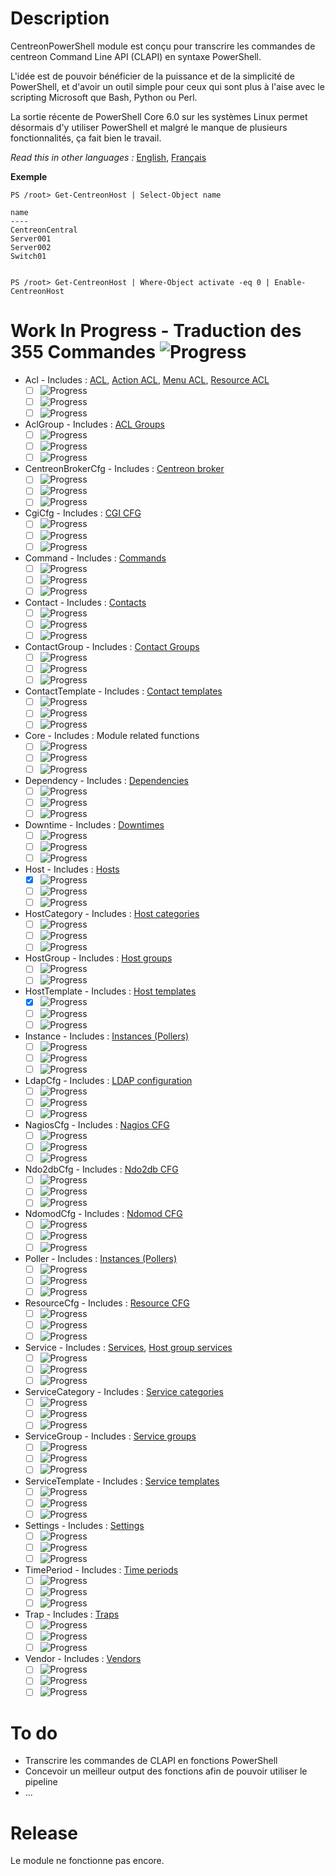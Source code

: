 # Description

CentreonPowerShell module est conçu pour transcrire les commandes de centreon Command Line API (CLAPI) en syntaxe PowerShell.

L'idée est de pouvoir bénéficier de la puissance et de la simplicité de PowerShell, et d'avoir un outil simple pour ceux qui sont plus à l'aise avec le scripting Microsoft que Bash, Python ou Perl.

La sortie récente de PowerShell Core 6.0 sur les systèmes Linux permet désormais d'y utiliser PowerShell et malgré le manque de plusieurs fonctionnalités, ça fait bien le travail.

_Read this in other languages :_ [English](https://github.com/Clebam/CentreonPowerShell/blob/Development/README.md), [Français](https://github.com/Clebam/CentreonPowerShell/blob/Development/README.FR.md)

__Exemple__
```
PS /root> Get-CentreonHost | Select-Object name

name
----
CentreonCentral
Server001
Server002
Switch01


PS /root> Get-CentreonHost | Where-Object activate -eq 0 | Enable-CentreonHost
```
# Work In Progress - Traduction des 355 Commandes ![Progress](http://progressed.io/bar/63?scale=359&title=Translated&suffix=+)
- Acl - Includes : [ACL](https://documentation.centreon.com/docs/centreon-clapi/en/latest/objects/acl.html), [Action ACL](https://documentation.centreon.com/docs/centreon-clapi/en/latest/objects/acl_action.html), [Menu ACL](https://documentation.centreon.com/docs/centreon-clapi/en/latest/objects/acl_menu.html), [Resource ACL](https://documentation.centreon.com/docs/centreon-clapi/en/latest/objects/acl_resource.html)
	- [ ] ![Progress](http://progressed.io/bar/0?title=Traduction)
	- [ ] ![Progress](http://progressed.io/bar/0?title=Contrôle)
	- [ ] ![Progress](http://progressed.io/bar/0?title=Tests)
- AclGroup - Includes : [ACL Groups](https://documentation.centreon.com/docs/centreon-clapi/en/latest/objects/acl_group.html)
	- [ ] ![Progress](http://progressed.io/bar/0?title=Traduction)
	- [ ] ![Progress](http://progressed.io/bar/0?title=Contrôle)
	- [ ] ![Progress](http://progressed.io/bar/0?title=Tests)
- CentreonBrokerCfg - Includes : [Centreon broker](https://documentation.centreon.com/docs/centreon-clapi/en/latest/objects/broker_cfg.html)
	- [ ] ![Progress](http://progressed.io/bar/0?title=Traduction)
	- [ ] ![Progress](http://progressed.io/bar/0?title=Contrôle)
	- [ ] ![Progress](http://progressed.io/bar/0?title=Tests)
- CgiCfg - Includes : [CGI CFG](https://documentation.centreon.com/docs/centreon-clapi/en/latest/objects/cgi_cfg.html)
	- [ ] ![Progress](http://progressed.io/bar/0?title=Traduction)
	- [ ] ![Progress](http://progressed.io/bar/0?title=Contrôle)
	- [ ] ![Progress](http://progressed.io/bar/0?title=Tests)
- Command - Includes : [Commands](https://documentation.centreon.com/docs/centreon-clapi/en/latest/objects/commands.html)
	- [ ] ![Progress](http://progressed.io/bar/0?title=Traduction)
	- [ ] ![Progress](http://progressed.io/bar/0?title=Contrôle)
	- [ ] ![Progress](http://progressed.io/bar/0?title=Tests)
- Contact - Includes : [Contacts](https://documentation.centreon.com/docs/centreon-clapi/en/latest/objects/contacts.html)
	- [ ] ![Progress](http://progressed.io/bar/0?title=Traduction)
	- [ ] ![Progress](http://progressed.io/bar/0?title=Contrôle)
	- [ ] ![Progress](http://progressed.io/bar/0?title=Tests)
- ContactGroup - Includes : [Contact Groups](https://documentation.centreon.com/docs/centreon-clapi/en/latest/objects/contact_groups.html)
	- [ ] ![Progress](http://progressed.io/bar/0?title=Traduction)
	- [ ] ![Progress](http://progressed.io/bar/0?title=Contrôle)
	- [ ] ![Progress](http://progressed.io/bar/0?title=Tests)
- ContactTemplate - Includes : [Contact templates](https://documentation.centreon.com/docs/centreon-clapi/en/latest/objects/contact_templates.html)
	- [ ] ![Progress](http://progressed.io/bar/0?title=Traduction)
	- [ ] ![Progress](http://progressed.io/bar/0?title=Contrôle)
	- [ ] ![Progress](http://progressed.io/bar/0?title=Tests)
- Core - Includes : Module related functions
	- [ ] ![Progress](http://progressed.io/bar/0?title=Traduction)
	- [ ] ![Progress](http://progressed.io/bar/0?title=Contrôle)
	- [ ] ![Progress](http://progressed.io/bar/0?title=Tests)
- Dependency - Includes : [Dependencies](https://documentation.centreon.com/docs/centreon-clapi/en/latest/objects/dependencies.html)
	- [ ] ![Progress](http://progressed.io/bar/0?title=Traduction)
	- [ ] ![Progress](http://progressed.io/bar/0?title=Contrôle)
	- [ ] ![Progress](http://progressed.io/bar/0?title=Tests)
- Downtime - Includes : [Downtimes](https://documentation.centreon.com/docs/centreon-clapi/en/latest/objects/downtimes.html)
	- [ ] ![Progress](http://progressed.io/bar/0?title=Traduction)
	- [ ] ![Progress](http://progressed.io/bar/0?title=Contrôle)
	- [ ] ![Progress](http://progressed.io/bar/0?title=Tests)
- Host - Includes : [Hosts](https://documentation.centreon.com/docs/centreon-clapi/en/latest/objects/hosts.html)
	- [x] ![Progress](http://progressed.io/bar/100?title=Translating)
	- [ ] ![Progress](http://progressed.io/bar/60?title=Contrôle)
	- [ ] ![Progress](http://progressed.io/bar/30?title=Tests)
- HostCategory - Includes : [Host categories](https://documentation.centreon.com/docs/centreon-clapi/en/latest/objects/host_categories.html)
	- [ ] ![Progress](http://progressed.io/bar/0?title=Traduction)
	- [ ] ![Progress](http://progressed.io/bar/0?title=Contrôle)
	- [ ] ![Progress](http://progressed.io/bar/0?title=Tests)
- HostGroup - Includes : [Host groups](https://documentation.centreon.com/docs/centreon-clapi/en/latest/objects/host_groups.html)
	- [ ] ![Progress](http://progressed.io/bar/0?title=Traduction)
	- [ ] ![Progress](http://progressed.io/bar/0?title=Contrôle)
- HostTemplate - Includes : [Host templates](https://documentation.centreon.com/docs/centreon-clapi/en/latest/objects/host_templates.html)
	- [x] ![Progress](http://progressed.io/bar/100?title=Traduction)
	- [ ] ![Progress](http://progressed.io/bar/0?title=Contrôle)
	- [ ] ![Progress](http://progressed.io/bar/0?title=Tests)
- Instance - Includes : [Instances (Pollers)](https://documentation.centreon.com/docs/centreon-clapi/en/latest/objects/instances.html)
	- [ ] ![Progress](http://progressed.io/bar/0?title=Traduction)
	- [ ] ![Progress](http://progressed.io/bar/0?title=Contrôle)
	- [ ] ![Progress](http://progressed.io/bar/0?title=Tests)
- LdapCfg - Includes : [LDAP configuration](https://documentation.centreon.com/docs/centreon-clapi/en/latest/objects/ldap_servers.html)
	- [ ] ![Progress](http://progressed.io/bar/0?title=Traduction)
	- [ ] ![Progress](http://progressed.io/bar/0?title=Contrôle)
	- [ ] ![Progress](http://progressed.io/bar/0?title=Tests)
- NagiosCfg - Includes : [Nagios CFG](https://documentation.centreon.com/docs/centreon-clapi/en/latest/objects/nagios_cfg.html)
	- [ ] ![Progress](http://progressed.io/bar/0?title=Traduction)
	- [ ] ![Progress](http://progressed.io/bar/0?title=Contrôle)
	- [ ] ![Progress](http://progressed.io/bar/0?title=Tests)
- Ndo2dbCfg - Includes : [Ndo2db CFG](https://documentation.centreon.com/docs/centreon-clapi/en/latest/objects/ndo2db_cfg.html)
	- [ ] ![Progress](http://progressed.io/bar/0?title=Traduction)
	- [ ] ![Progress](http://progressed.io/bar/0?title=Contrôle)
	- [ ] ![Progress](http://progressed.io/bar/0?title=Tests)
- NdomodCfg - Includes : [Ndomod CFG](https://documentation.centreon.com/docs/centreon-clapi/en/latest/objects/ndomod_cfg.html)
	- [ ] ![Progress](http://progressed.io/bar/0?title=Traduction)
	- [ ] ![Progress](http://progressed.io/bar/0?title=Contrôle)
	- [ ] ![Progress](http://progressed.io/bar/0?title=Tests)
- Poller - Includes : [Instances (Pollers)](https://documentation.centreon.com/docs/centreon-clapi/en/latest/objects/instances.html)
	- [ ] ![Progress](http://progressed.io/bar/0?title=Traduction)
	- [ ] ![Progress](http://progressed.io/bar/0?title=Contrôle)
	- [ ] ![Progress](http://progressed.io/bar/0?title=Tests)
- ResourceCfg - Includes : [Resource CFG](https://documentation.centreon.com/docs/centreon-clapi/en/latest/objects/resource_cfg.htm)
	- [ ] ![Progress](http://progressed.io/bar/0?title=Traduction)
	- [ ] ![Progress](http://progressed.io/bar/0?title=Contrôle)
	- [ ] ![Progress](http://progressed.io/bar/0?title=Tests)
- Service - Includes : [Services](https://documentation.centreon.com/docs/centreon-clapi/en/latest/objects/services.html), [Host group services](https://documentation.centreon.com/docs/centreon-clapi/en/latest/objects/host_group_services.html)
	- [ ] ![Progress](http://progressed.io/bar/0?title=Traduction)
	- [ ] ![Progress](http://progressed.io/bar/0?title=Contrôle)
	- [ ] ![Progress](http://progressed.io/bar/0?title=Tests)
- ServiceCategory - Includes : [Service categories](https://documentation.centreon.com/docs/centreon-clapi/en/latest/objects/service_categories.html)
	- [ ] ![Progress](http://progressed.io/bar/0?title=Traduction)
	- [ ] ![Progress](http://progressed.io/bar/0?title=Contrôle)
	- [ ] ![Progress](http://progressed.io/bar/0?title=Tests)
- ServiceGroup - Includes : [Service groups](https://documentation.centreon.com/docs/centreon-clapi/en/latest/objects/service_groups.html)
	- [ ] ![Progress](http://progressed.io/bar/0?title=Traduction)
	- [ ] ![Progress](http://progressed.io/bar/0?title=Contrôle)
	- [ ] ![Progress](http://progressed.io/bar/0?title=Tests)
- ServiceTemplate - Includes : [Service templates](https://documentation.centreon.com/docs/centreon-clapi/en/latest/objects/service_templates.html)
	- [ ] ![Progress](http://progressed.io/bar/3?title=Traduction)
	- [ ] ![Progress](http://progressed.io/bar/0?title=Contrôle)
	- [ ] ![Progress](http://progressed.io/bar/0?title=Tests)
- Settings - Includes : [Settings](https://documentation.centreon.com/docs/centreon-clapi/en/latest/objects/settings.html)
	- [ ] ![Progress](http://progressed.io/bar/0?title=Traduction)
	- [ ] ![Progress](http://progressed.io/bar/0?title=Contrôle)
	- [ ] ![Progress](http://progressed.io/bar/0?title=Tests)
- TimePeriod - Includes : [Time periods](https://documentation.centreon.com/docs/centreon-clapi/en/latest/objects/time_periods.html)
	- [ ] ![Progress](http://progressed.io/bar/0?title=Traduction)
	- [ ] ![Progress](http://progressed.io/bar/0?title=Contrôle)
	- [ ] ![Progress](http://progressed.io/bar/0?title=Tests)
- Trap - Includes : [Traps](https://documentation.centreon.com/docs/centreon-clapi/en/latest/objects/traps.html)
	- [ ] ![Progress](http://progressed.io/bar/0?title=Traduction)
	- [ ] ![Progress](http://progressed.io/bar/0?title=Contrôle)
	- [ ] ![Progress](http://progressed.io/bar/0?title=Tests)
- Vendor - Includes : [Vendors](https://documentation.centreon.com/docs/centreon-clapi/en/latest/objects/vendors.html)
	- [ ] ![Progress](http://progressed.io/bar/0?title=Traduction)
	- [ ] ![Progress](http://progressed.io/bar/0?title=Contrôle)
	- [ ] ![Progress](http://progressed.io/bar/0?title=Tests)

# To do

- Transcrire les commandes de CLAPI en fonctions PowerShell
- Concevoir un meilleur output des fonctions afin de pouvoir utiliser le pipeline
- ...

# Release

Le module ne fonctionne pas encore.